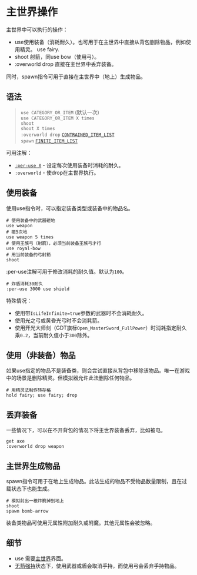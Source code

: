 # 主世界操作

主世界中可以执行的操作：

- <skyb>use</skyb>使用装备（消耗耐久）。也可用于在主世界中直接从背包删除物品，例如使用精灵。 <skyb>use fairy</skyb>.
- <skyb>shoot</skyb> 射箭，同<skyb>use bow</skyb>（使用弓）。
- <skyb>:overworld drop</skyb> 直接在主世界中丢弃装备。

同时，<skyb>spawn</skyb>指令可用于直接在主世界中（地上）生成物品。

## 语法
> `use CATEGORY_OR_ITEM` (默认一次) <br>
> `use CATEGORY_OR_ITEM X times` <br>
> `shoot` <br>
> `shoot X times` <br>
> `:overworld drop` [`CONTRAINED_ITEM_LIST`](../user/syntax_item.md) <br>
> `spawn` [`FINITE_ITEM_LIST`](../user/syntax_item.md) <br>

可用注解：
  - [`:per-use X`](#使用装备) - 设定每次使用装备时消耗的耐久。
  - `:overworld` - 使<skyb>drop</skyb>在主世界执行。

## 使用装备

使用<skyb>use</skyb>指令时，可以指定装备类型或装备中的物品名。

```skybook
# 使用装备中的武器砸地
use weapon
# 砸5次地
use weapon 5 times
# 使用王族弓（射箭），必须当前装备王族弓才行
use royal-bow
# 用当前装备的弓射箭
shoot
```

<skyb>:per-use</skyb>注解可用于修改消耗的耐久值。默认为`100`。

```skybook
# 炸盾消耗30耐久
:per-use 3000 use shield
```

特殊情况：
  - 使用带`IsLifeInfinite=true`参数的武器时不会消耗耐久。
  - 使用光之弓或黄昏光弓时不会消耗箭。
  - 使用开光大师剑（GDT旗标`Open_MasterSword_FullPower`）时消耗指定耐久乘`0.2`，当前耐久值小于`300`除外。

## 使用（非装备）物品

如果<skyb>use</skyb>指定的物品不是装备类，则会尝试直接从背包中移除该物品。唯一在游戏中的场景是删除精灵。但模拟器允许此法删除任何物品。

```skybook
# 用精灵法制作转存格
hold fairy; use fairy; drop
```

## 丢弃装备

一些情况下，可以在不开背包的情况下将主世界装备丢弃，比如被电。

```skybook
get axe
:overworld drop weapon
```

## 主世界生成物品
<skyb>spawn</skyb>指令可用于在地上生成物品。此法生成的物品不受物品数量限制，且在过载状态下也能生成。

```skybook
# 模拟射出一根炸箭掉到地上
shoot
spawn bomb-arrow
```
装备类物品可使用元属性附加耐久或附魔。其他元属性会被忽略。

## 细节

- <skyb>use</skyb> 需要[主世界](../user/screen_system.md)界面。
- [无箭强持](./material.md#无箭强持)状态下，使用武器或盾会取消手持，而使用弓会丢弃手持物品。
